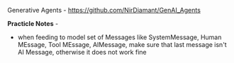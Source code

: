Generative Agents - https://github.com/NirDiamant/GenAI_Agents

**Practicle Notes** -

- when feeding to model set of Messages like SystemMessage, Human MEssage, Tool MEssage, AIMessage, make sure that last message isn't AI Message, otherwise it does not work fine 


